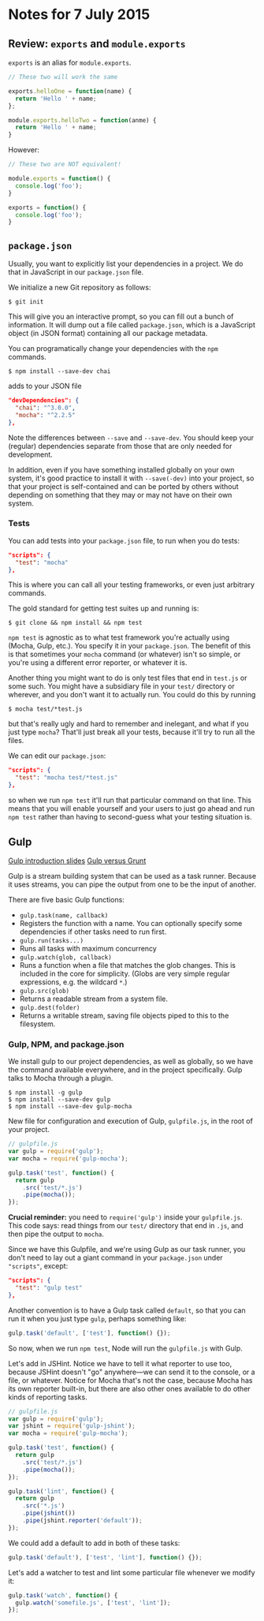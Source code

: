 # Notes for 7 July 2015

## Review: `exports` and `module.exports`

`exports` is an alias for `module.exports`.

```javascript
// These two will work the same

exports.helloOne = function(name) {
  return 'Hello ' + name;
};

module.exports.helloTwo = function(anme) {
  return 'Hello ' + name;
}
```
However:
```javascript
// These two are NOT equivalent!

module.exports = function() {
  console.log('foo');
}

exports = function() {
  console.log('foo');
}
```

## `package.json`

Usually, you want to explicitly list your dependencies in a project. We do that in JavaScript in our `package.json` file.

We initialize a new Git repository as follows:

```
$ git init
```
This will give you an interactive prompt, so you can fill out a bunch of information. It will dump out a file called `package.json`, which is a JavaScript object (in JSON format) containing all our package metadata.

You can programatically change your dependencies with the `npm` commands.

```
$ npm install --save-dev chai
```
adds to your JSON file
```json
"devDependencies": {
  "chai": "^3.0.0",
  "mocha": "^2.2.5"
},
```
Note the differences between `--save` and `--save-dev`. You should keep your (regular) dependencies separate from those that are only needed for development.

In addition, even if you have something installed globally on your own system, it's good practice to install it with `--save(-dev)` into your project, so that your project is self-contained and can be ported by others without depending on something that they may or may not have on their own system.

### Tests

You can add tests into your `package.json` file, to run when you do tests:

```json
"scripts": {
  "test": "mocha"
},
```
This is where you can call all your testing frameworks, or even just arbitrary commands.

The gold standard for getting test suites up and running is:

```
$ git clone && npm install && npm test
```
`npm test` is agnostic as to what test framework you're actually using (Mocha, Gulp, etc.). You specify it in your `package.json`. The benefit of this is that sometimes your `mocha` command (or whatever) isn't so simple, or you're using a different error reporter, or whatever it is.

Another thing you might want to do is only test files that end in `test.js` or some such. You might have a subsidiary file in your `test/` directory or wherever, and you don't want it to actually run. You could do this by running
```
$ mocha test/*test.js
```
but that's really ugly and hard to remember and inelegant, and what if you just type `mocha`? That'll just break all your tests, because it'll try to run all the files.

We can edit our `package.json`:
```json
"scripts": {
  "test": "mocha test/*test.js"
},
```
so when we run `npm test` it'll run that particular command on that line. This means that you will enable yourself and your users to just go ahead and run `npm test` rather than having to second-guess what your testing situation is.

## Gulp

[Gulp introduction slides](http://slides.com/contra/gulp#/)
[Gulp versus Grunt](http://markdalgleish.github.io/presentation-build-wars-gulp-vs-grunt/#2)

Gulp is a stream building system that can be used as a task runner. Because it uses streams, you can pipe the output from one to be the input of another.

There are five basic Gulp functions:

- `gulp.task(name, callback)`
 - Registers the function with a name. You can optionally specify some dependencies if other tasks need to run first.
- `gulp.run(tasks...)`
 - Runs all tasks with maximum concurrency
- `gulp.watch(glob, callback)`
 - Runs a function when a file that matches the glob changes. This is included in the core for simplicity. (Globs are very simple regular expressions, e.g. the wildcard `*`.)
- `gulp.src(glob)`
 - Returns a readable stream from a system file.
- `gulp.dest(folder)`
 - Returns a writable stream, saving file objects piped to this to the filesystem.

### Gulp, NPM, and package.json
We install gulp to our project dependencies, as well as globally, so we have the command available everywhere, and in the project specifically. Gulp talks to Mocha through a plugin.
```
$ npm install -g gulp
$ npm install --save-dev gulp
$ npm install --save-dev gulp-mocha
```
New file for configuration and execution of Gulp, `gulpfile.js`, in the root of your project.
```javascript
// gulpfile.js
var gulp = require('gulp');
var mocha = require('gulp-mocha');

gulp.task('test', function() {
  return gulp
    .src('test/*.js')
    .pipe(mocha());
});
```
**Crucial reminder:** you need to `require('gulp')` inside your `gulpfile.js`.
This code says: read things from our `test/` directory that end in `.js`, and then pipe the output to `mocha`.

Since we have this Gulpfile, and we're using Gulp as our task runner, you don't need to lay out a giant command in your `package.json` under `"scripts"`, except:
```json
"scripts": {
  "test": "gulp test"
},
```
Another convention is to have a Gulp task called `default`, so that you can run it when you just type `gulp`, perhaps something like:
```javascript
gulp.task('default', ['test'], function() {});
```
So now, when we run `npm test`, Node will run the `gulpfile.js` with Gulp.

Let's add in JSHint. Notice we have to tell it what reporter to use too, because JSHint doesn't "go" anywhere—we can send it to the console, or a file, or whatever. Notice for Mocha that's not the case, because Mocha has its own reporter built-in, but there are also other ones available to do other kinds of reporting tasks.

```javascript
// gulpfile.js
var gulp = require('gulp');
var jshint = require('gulp-jshint');
var mocha = require('gulp-mocha');

gulp.task('test', function() {
  return gulp
    .src('test/*.js')
    .pipe(mocha());
});

gulp.task('lint', function() {
  return gulp
    .src('*.js')
    .pipe(jshint())
    .pipe(jshint.reporter('default'));
});
```
We could add a default to add in both of these tasks:
```javascript
gulp.task('default'), ['test', 'lint'], function() {});
```
Let's add a watcher to test and lint some particular file whenever we modify it:
```javascript
gulp.task('watch', function() {
  gulp.watch('somefile.js', ['test', 'lint']);
});
```
